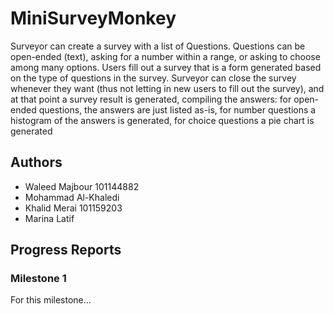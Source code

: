 # MiniSurveyMonkey

Surveyor can create a survey with a list of Questions. Questions can be open-ended (text), asking for a number within a range, or asking to choose among many options.  Users fill out a survey that is a form generated based on the type of questions in the survey. Surveyor can close the survey whenever they want (thus not letting in new users to fill out the survey), and at that point a survey result is generated, compiling the answers: for open-ended questions, the answers are just listed as-is, for number questions a histogram of the answers is generated, for choice questions a pie chart is generated

## Authors
- Waleed Majbour 101144882
- Mohammad Al-Khaledi 
- Khalid Merai 101159203
- Marina Latif

## Progress Reports
### Milestone 1
For this milestone...
